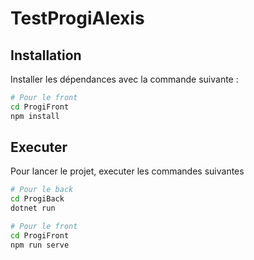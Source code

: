 # TestProgiAlexis

## Installation

Installer les dépendances avec la commande suivante :

```bash
# Pour le front
cd ProgiFront
npm install
```


## Executer

Pour lancer le projet, executer les commandes suivantes

```bash
# Pour le back
cd ProgiBack
dotnet run
```

```bash
# Pour le front
cd ProgiFront
npm run serve
```



